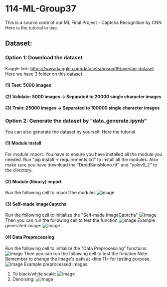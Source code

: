 # 114-ML-Group37
This is a source code of our ML Final Project - Captcha Recognition by CNN
Here is the tutorial to use.

## Dataset:
### Option 1: Download the dataset 
Kaggle link: https://www.kaggle.com/datasets/hoson09/overlap-dataset
Here we have 3 folder on this dataset.
#### (1) Test: 5000 images
#### (2) Validate: 5000 images -> Separated to 20000 single character images
#### (3) Train: 25000 images -> Separated to 100000 single character images  

### Option 2: Generate the dataset by "data_generate.ipynb"
You can also generate the dataset by yourself. Here the tutorial
#### (1) Module install
For module import. You have to ensure you have installed all the module you needed.
Run "pip install -r requirements.txt" to install all the modules. Also make sure you have download the "DroidSansMono.ttf" and "yolov9_2" to the directory.

#### (2) Module (library) import
Run the following cell to import the modules
![image](https://github.com/user-attachments/assets/9f659b4c-40d4-4127-981b-a3d585089590)

#### (3) Self-made ImageCaptcha
Run the following cell to initialize the "Self-made ImageCaptcha"
![image](https://github.com/user-attachments/assets/db9d3630-fa59-4ae7-b304-1cbdc5e2b53f)
Then you can run the following cell to test the function
![image](https://github.com/user-attachments/assets/57728907-9ba3-47f8-9364-2ab61e12fc43)
Example generated image:
![image](https://github.com/user-attachments/assets/87575edb-f895-469f-9791-06b0aeb5edd3)

#### (4) Data Preprocessing
Run the following cell to initialize the "Data Preprocessing" functions.
![image](https://github.com/user-attachments/assets/4edb7dc9-8ff4-459d-b60b-1be86d212c3e)
Then you can run the following cell to test the function
Note: Remember to change the image's path at <line 11> for testing purpose.
![image](https://github.com/user-attachments/assets/a0a09a37-8640-4447-8311-e11034769bc6)
Example preprocessed images:
1. To black/white scale:
![image](https://github.com/user-attachments/assets/adbe52fe-7d35-49de-8a13-a9bd33b2b4da)  
2. Denoising:
![image](https://github.com/user-attachments/assets/930e8eb1-84a2-433f-8337-25a63b4fcc6e)  












